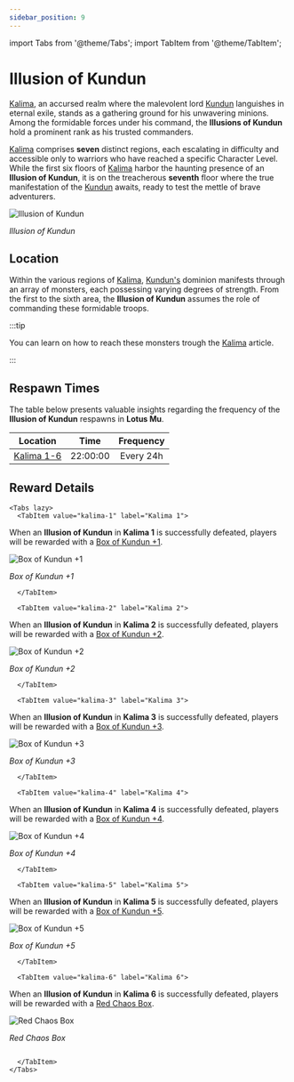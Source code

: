 ```yaml
---
sidebar_position: 9
---
```


import Tabs from '@theme/Tabs';
import TabItem from '@theme/TabItem';

# Illusion of Kundun

[Kalima](/maps/kalima), an accursed realm where the malevolent lord [Kundun](/special-monsters/bosses/kundun) languishes in eternal exile, stands as a gathering ground for his unwavering minions. Among the formidable forces under his command, the **Illusions of Kundun** hold a prominent rank as his trusted commanders.

[Kalima](/maps/kalima) comprises **seven** distinct regions, each escalating in difficulty and accessible only to warriors who have reached a specific Character Level. While the first six floors of [Kalima](/maps/kalima) harbor the haunting presence of an **Illusion of Kundun**, it is on the treacherous **seventh** floor where the true manifestation of the [Kundun](/special-monsters/bosses/kundun) awaits, ready to test the mettle of brave adventurers.

![Illusion of Kundun](/img/monsters/kalima/illusion-of-kundun.jpg)

_Illusion of Kundun_

## Location

Within the various regions of [Kalima](/maps/kalima), [Kundun's](/special-monsters/bosses/kundun) dominion manifests through an array of monsters, each possessing varying degrees of strength. From the first to the sixth area, the **Illusion of Kundun** assumes the role of commanding these formidable troops.

:::tip

You can learn on how to reach these monsters trough the [Kalima](/maps/kalima) article.

:::

## Respawn Times

The table below presents valuable insights regarding the frequency of the **Illusion of Kundun** respawns in **Lotus Mu**.

|          Location          |   Time   | Frequency |
| :------------------------: | :------: | :-------: |
| [Kalima 1-6](/maps/kalima) | 22:00:00 | Every 24h |

## Reward Details

```mdx-code-block
<Tabs lazy>
  <TabItem value="kalima-1" label="Kalima 1">
```

When an **Illusion of Kundun** in **Kalima 1** is successfully defeated, players will be rewarded with a [Box of Kundun +1](/items/item-bags/exc/box-of-kundun/bok-1).

![Box of Kundun +1](/img/items/item-bags/bok-1.png)

_Box of Kundun +1_

```mdx-code-block
  </TabItem>

  <TabItem value="kalima-2" label="Kalima 2">
```

When an **Illusion of Kundun** in **Kalima 2** is successfully defeated, players will be rewarded with a [Box of Kundun +2](/items/item-bags/exc/box-of-kundun/bok-2).

![Box of Kundun +2](/img/items/item-bags/bok-2.png)

_Box of Kundun +2_

```mdx-code-block
  </TabItem>

  <TabItem value="kalima-3" label="Kalima 3">
```

When an **Illusion of Kundun** in **Kalima 3** is successfully defeated, players will be rewarded with a [Box of Kundun +3](/items/item-bags/exc/box-of-kundun/bok-3).

![Box of Kundun +3](/img/items/item-bags/bok-3.png)

_Box of Kundun +3_

```mdx-code-block
  </TabItem>

  <TabItem value="kalima-4" label="Kalima 4">
```

When an **Illusion of Kundun** in **Kalima 4** is successfully defeated, players will be rewarded with a [Box of Kundun +4](/items/item-bags/exc/box-of-kundun/bok-4).

![Box of Kundun +4](/img/items/item-bags/bok-4.png)

_Box of Kundun +4_

```mdx-code-block
  </TabItem>

  <TabItem value="kalima-5" label="Kalima 5">
```

When an **Illusion of Kundun** in **Kalima 5** is successfully defeated, players will be rewarded with a [Box of Kundun +5](/items/item-bags/exc/box-of-kundun/bok-5).

![Box of Kundun +5](/img/items/item-bags/bok-5.png)

_Box of Kundun +5_

```mdx-code-block
  </TabItem>

  <TabItem value="kalima-6" label="Kalima 6">
```

When an **Illusion of Kundun** in **Kalima 6** is successfully defeated, players will be rewarded with a [Red Chaos Box](/items/item-bags/exc/red-chaos-box).

![Red Chaos Box](/img/items/item-bags/red-chaos-box.png)

_Red Chaos Box_

```mdx-code-block

  </TabItem>
</Tabs>
```
